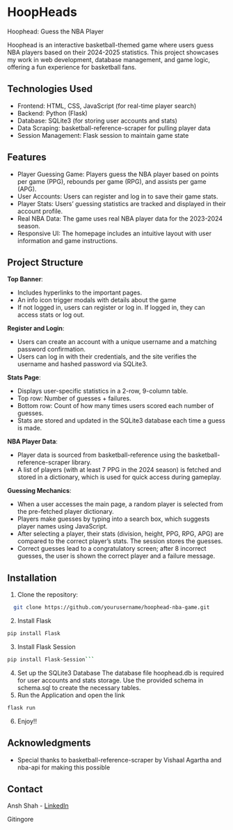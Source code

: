 # HoopHeads
Hoophead: Guess the NBA Player

Hoophead is an interactive basketball-themed game where users guess NBA players based on their 2024-2025 statistics. This project showcases my work in web development, database management, and game logic, offering a fun experience for basketball fans.

## Technologies Used
- Frontend: HTML, CSS, JavaScript (for real-time player search)
- Backend: Python (Flask)
-	Database: SQLite3 (for storing user accounts and stats)
-	Data Scraping: basketball-reference-scraper for pulling player data
-	Session Management: Flask session to maintain game state

## Features
- Player Guessing Game: Players guess the NBA player based on points per game (PPG), rebounds per game (RPG), and assists per game (APG).
- User Accounts: Users can register and log in to save their game stats.
- Player Stats: Users’ guessing statistics are tracked and displayed in their account profile.
- Real NBA Data: The game uses real NBA player data for the 2023-2024 season.
- Responsive UI: The homepage includes an intuitive layout with user information and game instructions.

## Project Structure
**Top Banner**:
-	Includes hyperlinks to the important pages.
-	An info icon trigger modals with details about the game
-	If not logged in, users can register or log in. If logged in, they can access stats or log out.
  
**Register and Login**:
-	Users can create an account with a unique username and a matching password confirmation.
-	Users can log in with their credentials, and the site verifies the username and hashed password via SQLite3.
  
**Stats Page**:
-	Displays user-specific statistics in a 2-row, 9-column table.
-	Top row: Number of guesses + failures.
-	Bottom row: Count of how many times users scored each number of guesses.
-	Stats are stored and updated in the SQLite3 database each time a guess is made.
  
**NBA Player Data**:
-	Player data is sourced from basketball-reference using the basketball-reference-scraper library.
-	A list of players (with at least 7 PPG in the 2024 season) is fetched and stored in a dictionary, which is used for quick access during gameplay.
  
**Guessing Mechanics**:
-	When a user accesses the main page, a random player is selected from the pre-fetched player dictionary.
-	Players make guesses by typing into a search box, which suggests player names using JavaScript.
-	After selecting a player, their stats (division, height, PPG, RPG, APG) are compared to the correct player’s stats. The session stores the guesses.
-	Correct guesses lead to a congratulatory screen; after 8 incorrect guesses, the user is shown the correct player and a failure message.

## Installation

1.	Clone the repository:
```bash
  git clone https://github.com/yourusername/hoophead-nba-game.git
```
2. Install Flask
```bash
pip install Flask
```
3. Install Flask Session
```bash
pip install Flask-Session```
```
4. Set up the SQLite3 Database
  The database file hoophead.db is required for user accounts and stats storage.
  Use the provided schema in schema.sql to create the necessary tables.
5. Run the Application and open the link
```bash
flask run
```
6. Enjoy!!

## Acknowledgments

- Special thanks to basketball-reference-scraper by Vishaal Agartha and nba-api for making this possible

## Contact

Ansh Shah - [LinkedIn](https://www.linkedin.com/in/anshah18/)




Gitingore

